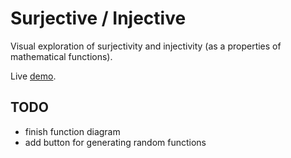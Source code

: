 # Surjective / Injective

Visual exploration of surjectivity and injectivity (as a properties of mathematical functions).

Live [demo](https://janhrcek.cz/surjective-injective).

## TODO
- finish function diagram
- add button for generating random functions
